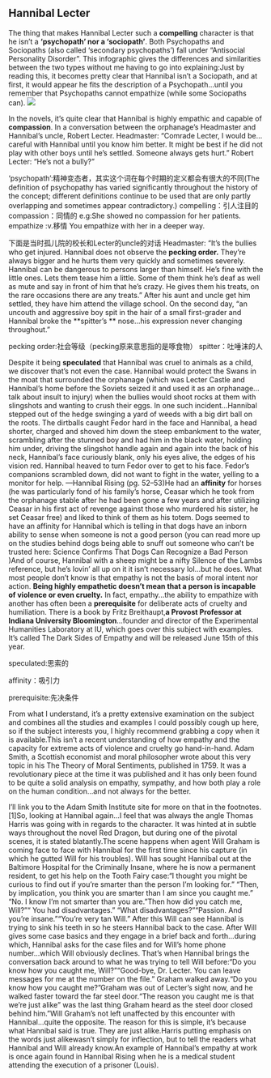 ##  Hannibal Lecter

The thing that makes Hannibal Lecter such a **compelling** character is that he isn’t a **‘psychopath’ nor a ‘sociopath’**. Both Psychopaths and Sociopaths (also called ‘secondary psychopaths’) fall under “Antisocial Personality Disorder”. 
This infographic gives the differences and similarities between the two types without me having to go into explaining:Just by reading this, it becomes pretty clear that Hannibal isn’t a Sociopath, and at first, it would appear he fits the description of a Psychopath…until you remember that Psychopaths cannot empathize (while some Sociopaths can). 
![](https://imgconvert.csdnimg.cn/aHR0cHM6Ly9yYXcuZ2l0aHVidXNlcmNvbnRlbnQuY29tL3pvbmdoYW5saS9JbWFnZXMvbWFzdGVyL19tYWluLXFpbWctOTYzZTAwMzUxODQ4ZWJiNTU1NmFkZjk5NjVmZDk4NzNfNDc0NTA1NjIyNTU5NTA5NTk3MS53ZWJw?x-oss-process=image/format,png)

In the novels, it’s quite clear that Hannibal is highly empathic and capable of **compassion**.
In a conversation between the orphanage’s Headmaster and Hannibal’s uncle, Robert Lecter.
Headmaster: “Comrade Lecter, I would be…careful with Hannibal until you know him better. It might be best if he did not play with other boys until he’s settled. Someone always gets hurt.”
Robert Lecter: “He’s not a bully?”


‘psychopath’:精神变态者，其实这个词在每个时期的定义都会有很大的不同(The definition of psychopathy has varied significantly throughout the history of the concept; different definitions continue to be used that are only partly overlapping and sometimes appear contradictory.)
compelling：引人注目的
compassion：同情的
e.g:She showed no compassion for her patients.
empathize :v.移情
You empathize with her in a deeper way.



下面是当时孤儿院的校长和Lecter的uncle的对话
Headmaster: “It’s the bullies who get injured. Hannibal does not observe the **pecking order.** They’re always bigger and he hurts them very quickly and sometimes severely. Hannibal can be dangerous to persons larger than himself. He’s fine with the little ones. Lets them tease him a little. Some of them think he’s deaf as well as mute and say in front of him that he’s crazy. He gives them his treats, on the rare occasions there are any treats.”
After his aunt and uncle get him settled, they have him attend the village school. 
On the second day, “an uncouth and aggressive boy spit in the hair of a small first-grader and Hannibal broke the **spitter’s ** nose...his expression never changing throughout.”


pecking order:社会等级（pecking原来意思指的是啄食物）
spitter：吐唾沫的人


Despite it being **speculated** that Hannibal was cruel to animals as a child, we discover that’s not even the case. Hannibal would protect the Swans in the moat that surrounded the orphanage (which was Lecter Castle and Hannibal’s home before the Soviets seized it and used it as an orphanage…talk about insult to injury) when the bullies would shoot rocks at them with slingshots and wanting to crush their eggs. 
In one such incident…Hannibal stepped out of the hedge swinging a yard of weeds with a big dirt ball on the roots. The dirtballs caught Fedor hard in the face and Hannibal, a head shorter, charged and shoved him down the steep embankment to the water, scrambling after the stunned boy and had him in the black water, holding him under, driving the slingshot handle again and again into the back of his neck, Hannibal’s face curiously blank, only his eyes alive, the edges of his vision red. 
Hannibal heaved to turn Fedor over to get to his face. Fedor’s companions scrambled down, did not want to fight in the water, yelling to a monitor for help. —Hannibal Rising (pg. 52–53)He had an **affinity** for horses (he was particularly fond of his family’s horse, Ceasar which he took from the orphanage stable after he had been gone a few years and after utilizing Ceasar in his first act of revenge against those who murdered his sister, he set Ceasar free) and liked to think of them as his totem.
Dogs seemed to have an affinity for Hannibal which is telling in that dogs have an inborn ability to sense when someone is not a good person (you can read more up on the studies behind dogs being able to snuff out someone who can’t be trusted here: Science Confirms That Dogs Can Recognize a Bad Person )And of course, Hannibal with a sheep might be a nifty Silence of the Lambs reference, but he’s lovin’ all up on it it isn’t necessary lol…but he does.
What most people don’t know is that empathy is not the basis of moral intent nor action. 
**Being highly empathetic doesn’t mean that a person is incapable of violence or even cruelty.**
In fact, empathy...the ability to empathize with another has often been a **prerequisite** for deliberate acts of cruelty and humiliation.
There is a book by Fritz Breithaupt,**a Provost Professor at Indiana University Bloomington**...founder and director of the Experimental Humanities Laboratory at IU, which goes over this subject with examples. It’s called The Dark Sides of Empathy and will be released June 15th of this year. 


speculated:思索的

affinity：吸引力

 prerequisite:先决条件


From what I understand, it’s a pretty extensive examination on the subject and combines all the studies and examples I could possibly cough up here, so if the subject interests you, I highly recommend grabbing a copy when it is available.This isn’t a recent understanding of how empathy and the capacity for extreme acts of violence and cruelty go hand-in-hand. Adam Smith, a Scottish economist and moral philosopher wrote about this very topic in his The Theory of Moral Sentiments, published in 1759. It was a revolutionary piece at the time it was published and it has only been found to be quite a solid analysis on empathy, sympathy, and how both play a role on the human condition...and not always for the better.


 I’ll link you to the Adam Smith Institute site for more on that in the footnotes.[1]So, looking at Hannibal again...I feel that was always the angle Thomas Harris was going with in regards to the character. It was hinted at in subtle ways throughout the novel Red Dragon, but during one of the pivotal scenes, it is stated blatantly.The scene happens when agent Will Graham is coming face to face with Hannibal for the first time since his capture (in which he gutted Will for his troubles). Will has sought Hannibal out at the Baltimore Hospital for the Criminally Insane, where he is now a permanent resident, to get his help on the Tooth Fairy case:“I thought you might be curious to find out if you’re smarter than the person I’m looking for.”
 “Then, by implication, you think you are smarter than I am since you caught me.”
 “No. I know I’m not smarter than you are.”Then how did you catch me, Will?”“
 You had disadvantages.”
 “What disadvantages?”“Passion. 
And you’re insane.”“You’re very tan Will.”
After this Will can see Hannibal is trying to sink his teeth in so he steers Hannibal back to the case. After Will gives some case basics and they engage in a brief back and forth...during which, Hannibal asks for the case files and for Will’s home phone number...which Will obviously declines. That’s when Hannibal brings the conversation back around to what he was trying to tell Will before:“Do you know how you caught me, Will?”“Good-bye, Dr. Lecter. 
You can leave messages for me at the number on the file.” Graham walked away.“Do you know how you caught me?”Graham was out of Lecter’s sight now, and he walked faster toward the far steel door.“The reason you caught me is that we’re just alike” was the last thing Graham heard as the steel door closed behind him.”Will Graham’s not left unaffected by this encounter with Hannibal...quite the opposite. The reason for this is simple, it’s because what Hannibal said is true. They are just alike.Harris putting emphasis on the words just alikewasn’t simply for inflection, but to tell the readers what Hannibal and Will already know.An example of Hannibal’s empathy at work is once again found in Hannibal Rising when he is a medical student attending the execution of a prisoner (Louis).
